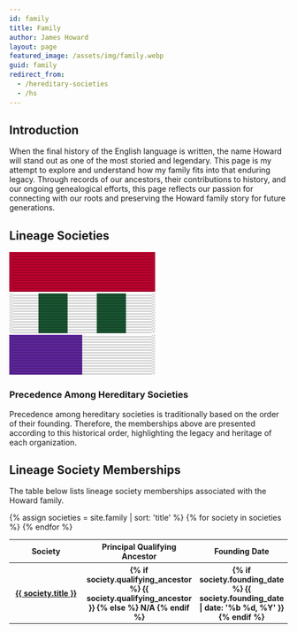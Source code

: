```yaml
---
id: family
title: Family
author: James Howard
layout: page
featured_image: /assets/img/family.webp
guid: family
redirect_from:
  - /hereditary-societies
  - /hs
---
```


## Introduction

When the final history of the English language is written, the name Howard will
stand out as one of the most storied and legendary. This page is my attempt to
explore and understand how my family fits into that enduring legacy. Through
records of our ancestors, their contributions to history, and our ongoing
genealogical efforts, this page reflects our passion for connecting with our
roots and preserving the Howard family story for future generations.

## Lineage Societies

<!-- Make img at http://www.ultimaterack.ajandj.com/index.php/ribbon-creator -->
<div class="ribbonrack">
<div class="ribbonbar">
<a href="/family/hcgs/sbhc" class="ribbon ribbon-left"><img src="/assets/img/ribbons/hereditary/HCGS-SBHC.svg"
    alt="Settlers and Builders of Hamilton County"
    title="Settlers and Builders of Hamilton County" /></a>
<a href="/family/ogs/cfo" class="ribbon ribbon-center"><img src="/assets/img/ribbons/hereditary/OGS-CFO.svg"
    alt="Century Families of Ohio"
    title="Century Families of Ohio" /></a>
<a href="/family/hcgs/cfhc" class="ribbon ribbon-right"><img src="/assets/img/ribbons/hereditary/HCGS-CFHC.svg"
    alt="Century Families of Hamilton County" 
    title="Century Families of Hamilton County" /></a></div>
</div>

### Precedence Among Hereditary Societies

Precedence among hereditary societies is traditionally based on the
order of their founding. Therefore, the memberships above are presented
according to this historical order, highlighting the legacy and heritage
of each organization.

## Lineage Society Memberships

The table below lists lineage society memberships associated with the Howard
family.

<div class="table-responsive">
  <div>
    <table class="table align-items-center">
      <thead class="thead-light">
        <tr>
          <th scope="col" width="45%">Society</th>
          <th scope="col">Principal Qualifying Ancestor</th>
          <th scope="col">Founding Date</th>
        </tr>
      </thead>
      <tbody class="list">
        {% assign societies = site.family | sort: 'title' %}
        {% for society in societies %}
        <tr>
          <th scope="row">
            <div class="align-items-center table-element">
              <div class="media-body">
                <span class="name mb-0 text-sm">
                  <a href="{{ society.permalink | relative_url }}">{{ society.title }}</a>
                </span>
              </div>
            </div>
          </th>
          <th scope="row">
            <div class="align-items-center table-element">
              <div class="media-body">
                <span class="name mb-0 text-sm">
                  {% if society.qualifying_ancestor %}
                    {{ society.qualifying_ancestor }}
                  {% else %}
                    N/A
                  {% endif %}
                </span>
              </div>
            </div>
          </th>
          <th scope="row">
            <div class="align-items-center table-element">
              <div class="media-body">
                <span class="date mb-0 text-sm">
                  {% if society.founding_date %}
                    {{ society.founding_date | date: '%b %d, %Y' }}
                  {% endif %}
                </span>
              </div>
            </div>
          </th>
        </tr>
        {% endfor %}
      </tbody>
    </table>
  </div>
</div>

